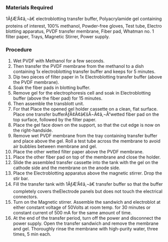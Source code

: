 ### Materials Required
 

1ÃƒÆ’Ã¢â‚¬â€ electroblotting transfer buffer,  Polyacrylamide gel containing proteins of interest,  100% methanol,  Powder-free gloves, Test tube,  Electro blotting apparatus,  PVDF transfer membrane,  Fiber pad,  Whatman no. 1 filter paper,  Trays,  Magnetic Stirrer,  Power supply.

 

### Procedure
 

1. Wet PVDF with Methanol for a few seconds.
2. Then transfer the PVDF membrane from the methanol to a dish containing 1x electroblotting transfer buffer and keeps for 5 minutes.
3. Dip two pieces of filter paper in 1x Electroblotting transfer buffer (above the PVDF membrane).
4. Soak the fiber pads in blotting buffer.
5. Remove gel for the electrophoresis cell and soak in Electroblotting buffer (above the fiber pad) for 15 minutes.
6. Then  assemble the transblott unit.
7. For that Place  the  opened  gel  holder  cassette  on  a  clean,  flat  surface.  Place one transfer bufferÃƒÂ¢Ã¢â€šÂ¬Ã¢â‚¬Å“wetted fiber pad on the top surface, followed by the filter paper.
8. Place the gel face down on the support, so that the cut edge is now on the right-handside.
9. Remove wet PVDF membrane from the tray containing transfer buffer and place above the gel. Roll a test tube across the membrane    to   avoid air bubbles between membrane and gel.
10. Place   the other wetted filter paper above the PVDF membrane.
11. Place the other fiber pad on top of the membrane and close the holder.
12. Slide the assembled transfer cassette into the tank with the gel on the cathode side and the membrane on the anode side.
13. Place the Electroblotting apparatus above the magnetic stirrer. Drop the stir bar.
14. Fill the transfer tank with 1ÃƒÆ’Ã¢â‚¬â€ transfer buffer so that the buffer completely covers theElectrode panels but does not touch the electrical connectors.
15. Turn on the Magnetic stirrer.  Assemble the sandwich and electroblot at either constant voltage of 50Volts at room temp. for 30 minutes or   constant current of 500 mA for the same amount of time.
16. At the end of the transfer period, turn off the power and disconnect the power supply. Open  the  transfer  sandwich  and  remove  the  membrane  and  gel.  Thoroughly rinse the membrane with high-purity water, three times, 5 min each.
